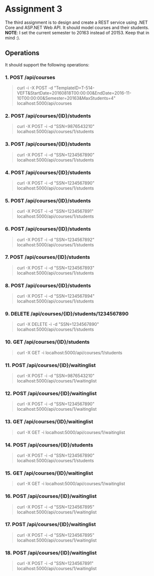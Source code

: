# Assignment 3
The third assignment is to design and create a REST service using .NET Core and ASP.NET Web API. It should model courses and their students.<br/>
**NOTE**: I set the current semester to 20163 instead of 20153. Keep that in mind :).

## Operations
It should support the following operations:

### 1. POST /api/courses
> curl -i -X POST -d "TemplateID=T-514-VEFT&StartDate=20160818T00:00:00&EndDate=2016-11-10T00:00:00&Semester=20163&MaxStudents=4" localhost:5000/api/courses

### 2. POST /api/courses/{ID}/students 
> curl -X POST -i -d "SSN=9876543210" localhost:5000/api/courses/1/students

### 3. POST /api/courses/{ID}/students
> curl -X POST -i -d "SSN=1234567890" localhost:5000/api/courses/1/students

### 4. POST /api/courses/{ID}/students 
> curl -X POST -i -d "SSN=1234567890" localhost:5000/api/courses/1/students

### 5. POST /api/courses/{ID}/students
> curl -X POST -i -d "SSN=1234567891" localhost:5000/api/courses/1/students

### 6. POST /api/courses/{ID}/students
> curl -X POST -i -d "SSN=1234567892" localhost:5000/api/courses/1/students

### 7. POST /api/courses/{ID}/students
> curl -X POST -i -d "SSN=1234567893" localhost:5000/api/courses/1/students

### 8. POST /api/courses/{ID}/students
> curl -X POST -i -d "SSN=1234567894" localhost:5000/api/courses/1/students

### 9. DELETE /api/courses/{ID}/students/1234567890
> curl -X DELETE -i -d "SSN=1234567890" localhost:5000/api/courses/1/students

### 10. GET /api/courses/{ID}/students
> curl -X GET -i localhost:5000/api/courses/1/students

### 11. POST /api/courses/{ID}/waitinglist
> curl -X POST -i -d "SSN=9876543210" localhost:5000/api/courses/1/waitinglist

### 12. POST /api/courses/{ID}/waitinglist
> curl -X POST -i -d "SSN=1234567890" localhost:5000/api/courses/1/waitinglist

### 13. GET /api/courses/{ID}/waitinglist
> curl -X GET -i localhost:5000/api/courses/1/waitinglist

### 14. POST /api/courses/{ID}/students 
> curl -X POST -i -d "SSN=1234567890" localhost:5000/api/courses/1/students

### 15. GET /api/courses/{ID}/waitinglist
> curl -X GET -i localhost:5000/api/courses/1/waitinglist

### 16. POST /api/courses/{ID}/waitinglist
> curl -X POST -i -d "SSN=1234567895" localhost:5000/api/courses/1/waitinglist

### 17. POST /api/courses/{ID}/waitinglist
> curl -X POST -i -d "SSN=1234567895" localhost:5000/api/courses/1/waitinglist

### 18. POST /api/courses/{ID}/waitinglist
> curl -X POST -i -d "SSN=1234567891" localhost:5000/api/courses/1/waitinglist
